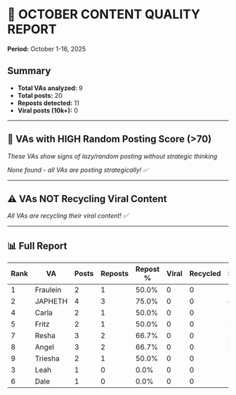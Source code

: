 # 🔬 OCTOBER CONTENT QUALITY REPORT
**Period:** October 1-16, 2025

## Summary

- **Total VAs analyzed:** 9
- **Total posts:** 20
- **Reposts detected:** 11
- **Viral posts (10k+):** 0

---

## 🚨 VAs with HIGH Random Posting Score (>70)

*These VAs show signs of lazy/random posting without strategic thinking*

*None found - all VAs are posting strategically! ✅*

---

## ⚠️ VAs NOT Recycling Viral Content

*All VAs are recycling their viral content! ✅*

---

## 📊 Full Report

| Rank | VA | Posts | Reposts | Repost % | Viral | Recycled | Sounds | Random Score |
|---|---|---|---|---|---|---|---|---|
| 1 | Fraulein | 2 | 1 | 50.0% | 0 | 0 | 2 | 40 |
| 2 | JAPHETH | 4 | 3 | 75.0% | 0 | 0 | 4 | 40 |
| 4 | Carla | 2 | 1 | 50.0% | 0 | 0 | 2 | 40 |
| 5 | Fritz | 2 | 1 | 50.0% | 0 | 0 | 2 | 40 |
| 7 | Resha | 3 | 2 | 66.7% | 0 | 0 | 3 | 40 |
| 8 | Angel | 3 | 2 | 66.7% | 0 | 0 | 3 | 40 |
| 9 | Triesha | 2 | 1 | 50.0% | 0 | 0 | 2 | 40 |
| 3 | Leah | 1 | 0 | 0.0% | 0 | 0 | 1 | 0 |
| 6 | Dale | 1 | 0 | 0.0% | 0 | 0 | 1 | 0 |
